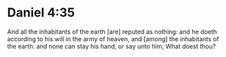 # Daniel 4:35

And all the inhabitants of the earth [are] reputed as nothing: and he doeth according to his will in the army of heaven, and [among] the inhabitants of the earth: and none can stay his hand, or say unto him, What doest thou?